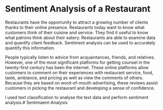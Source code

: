 # Sentiment Analysis of a Restaurant
Restaurants have the opportunity to attract a growing number of clients thanks to their online presence.
Restaurants today want to know what customers think of their cuisine and service. 
They find it useful to know what patrons think about their eatery. Restaurants are able to examine data and quantify client feedback. Sentiment analysis can be used to accurately quantify this information.

People typically listen to advice from acquaintances, friends, and relatives. However, one of the most significant platforms for getting counsel in the twenty-first century has been the internet. These online platforms allow customers to comment on their experiences with restaurant service, food, taste, ambiance, and pricing as well as view the comments of others. Because they are based on word-of-mouth advertising, these reviews assist customers in picking the restaurant and developing a sense of confidence.

I  used text classification to analyse the text data and perform sentiment analysis.# Sentimaent-Analysis
